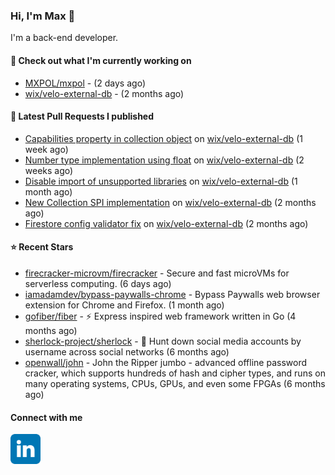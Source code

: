 ### Hi, I'm Max 👋

I'm a back-end developer.

#### 👷 Check out what I'm currently working on

- [MXPOL/mxpol](https://github.com/MXPOL/mxpol) -  (2 days ago)
- [wix/velo-external-db](https://github.com/wix/velo-external-db) -  (2 months ago)

#### 🔨 Latest Pull Requests I published

- [Capabilities property in collection object](https://github.com/wix/velo-external-db/pull/381) on [wix/velo-external-db](https://github.com/wix/velo-external-db) (1 week ago)
- [Number type implementation using float](https://github.com/wix/velo-external-db/pull/378) on [wix/velo-external-db](https://github.com/wix/velo-external-db) (2 weeks ago)
- [Disable import of unsupported libraries](https://github.com/wix/velo-external-db/pull/361) on [wix/velo-external-db](https://github.com/wix/velo-external-db) (1 month ago)
- [New Collection SPI implementation](https://github.com/wix/velo-external-db/pull/354) on [wix/velo-external-db](https://github.com/wix/velo-external-db) (2 months ago)
- [Firestore config validator fix](https://github.com/wix/velo-external-db/pull/351) on [wix/velo-external-db](https://github.com/wix/velo-external-db) (2 months ago)

#### ⭐ Recent Stars

- [firecracker-microvm/firecracker](https://github.com/firecracker-microvm/firecracker) - Secure and fast microVMs for serverless computing. (6 days ago)
- [iamadamdev/bypass-paywalls-chrome](https://github.com/iamadamdev/bypass-paywalls-chrome) - Bypass Paywalls web browser extension for Chrome and Firefox. (1 month ago)
- [gofiber/fiber](https://github.com/gofiber/fiber) - ⚡️ Express inspired web framework written in Go (4 months ago)
- [sherlock-project/sherlock](https://github.com/sherlock-project/sherlock) - 🔎 Hunt down social media accounts by username across social networks (6 months ago)
- [openwall/john](https://github.com/openwall/john) - John the Ripper jumbo - advanced offline password cracker, which supports hundreds of hash and cipher types, and runs on many operating systems, CPUs, GPUs, and even some FPGAs (6 months ago)

#### Connect with me

[<img align="left" alt="LinkedIn" width="48px"  src="icons/linkedin.svg" />][linkedin]

[linkedin]: https://www.linkedin.com/in/max-polski/

